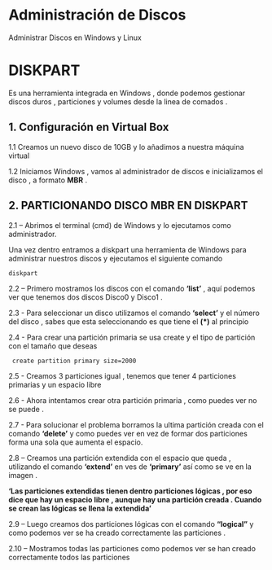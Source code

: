 # Administración de Discos 
Administrar Discos en Windows y Linux 

# DISKPART

Es una herramienta integrada en Windows , donde podemos gestionar discos duros , particiones y volumes desde la
linea de comados .

## 1. Configuración en Virtual Box

1.1 Creamos un nuevo disco de 10GB y lo añadimos a nuestra máquina virtual 

1.2 Iniciamos Windows , vamos al administrador de discos e inicializamos el disco , a formato **MBR** .

## 2. PARTICIONANDO DISCO MBR EN DISKPART

2.1 – Abrimos el terminal (cmd) de Windows y lo ejecutamos como administrador.

Una vez dentro entramos a diskpart una herramienta de Windows para administrar nuestros discos y ejecutamos el siguiente comando 

~~~~~~~~
diskpart
~~~~~~~~

2.2 – Primero mostramos los discos con el comando **‘list’** , aquí podemos ver que tenemos dos discos Disco0 y Disco1 .

2.3 - Para seleccionar un disco utilizamos el comando **‘select’** y el número del disco , sabes que esta seleccionando es que tiene el **(*)** al principio

2.4 - Para crear una partición primaria se usa create y el tipo de partición con el tamaño que deseas 
~~~~~~~~
 create partition primary size=2000
~~~~~~~~

2.5 - Creamos 3 particiones igual , tenemos que tener 4 particiones primarias y un espacio libre 

2.6 - Ahora intentamos crear otra partición primaria , como puedes ver no se puede .

2.7 -  Para solucionar el problema borramos la ultima partición creada con el comando **‘delete’** y como puedes ver en vez de formar dos particiones forma una sola que aumenta el espacio.

2.8 – Creamos una partición extendida con el espacio que queda , utilizando el comando **‘extend’** en ves de **‘primary’** así como se ve en la imagen .

**‘Las particiones extendidas tienen dentro particiones lógicas , por eso dice que hay un espacio libre , aunque hay una partición creada . Cuando se crean las lógicas se llena la extendida’**


2.9 – Luego creamos dos particiones lógicas con el comando **“logical”** y como podemos ver se ha creado correctamente las particiones .

2.10 – Mostramos todas las particiones como podemos ver se han creado correctamente todos las particiones

